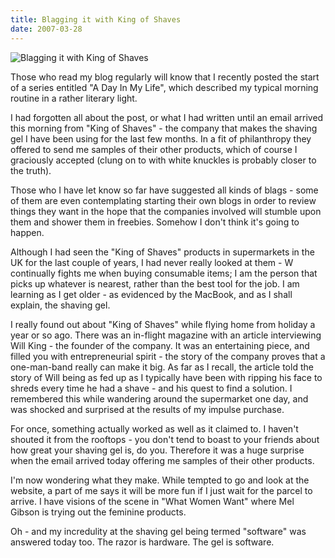 ```yaml
---
title: Blagging it with King of Shaves
date: 2007-03-28
---
```


![Blagging it with King of Shaves](https://source.unsplash.com/vP3pnOoCiYE/1600x900)

Those who read my blog regularly will know that I recently posted the start of a series entitled "A Day In My Life", which described my typical morning routine in a rather literary light.

I had forgotten all about the post, or what I had written until an email arrived this morning from "King of Shaves" - the company that makes the shaving gel I have been using for the last few months. In a fit of philanthropy they offered to send me samples of their other products, which of course I graciously accepted (clung on to with white knuckles is probably closer to the truth).

Those who I have let know so far have suggested all kinds of blags - some of them are even contemplating starting their own blogs in order to review things they want in the hope that the companies involved will stumble upon them and shower them in freebies. Somehow I don't think it's going to happen.

Although I had seen the "King of Shaves" products in supermarkets in the UK for the last couple of years, I had never really looked at them - W continually fights me when buying consumable items; I am the person that picks up whatever is nearest, rather than the best tool for the job. I am learning as I get older - as evidenced by the MacBook, and as I shall explain, the shaving gel.

I really found out about "King of Shaves" while flying home from holiday a year or so ago. There was an in-flight magazine with an article interviewing Will King - the founder of the company. It was an entertaining piece, and filled you with entrepreneurial spirit - the story of the company proves that a one-man-band really can make it big. As far as I recall, the article told the story of Will being as fed up as I typically have been with ripping his face to shreds every time he had a shave - and his quest to find a solution. I remembered this while wandering around the supermarket one day, and was shocked and surprised at the results of my impulse purchase.

For once, something actually worked as well as it claimed to. I haven't shouted it from the rooftops - you don't tend to boast to your friends about how great your shaving gel is, do you. Therefore it was a huge surprise when the email arrived today offering me samples of their other products.

I'm now wondering what they make. While tempted to go and look at the website, a part of me says it will be more fun if I just wait for the parcel to arrive. I have visions of the scene in "What Women Want" where Mel Gibson is trying out the feminine products.

Oh - and my incredulity at the shaving gel being termed "software" was answered today too. The razor is hardware. The gel is software.